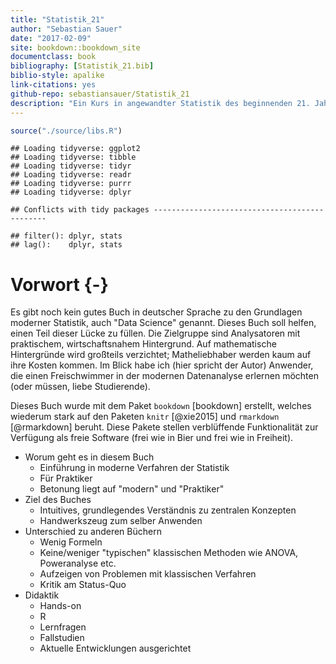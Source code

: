 ```yaml
--- 
title: "Statistik_21"
author: "Sebastian Sauer"
date: "2017-02-09"
site: bookdown::bookdown_site
documentclass: book
bibliography: [Statistik_21.bib]
biblio-style: apalike
link-citations: yes
github-repo: sebastiansauer/Statistik_21
description: "Ein Kurs in angewandter Statistik des beginnenden 21. Jahrhunderts"
---
```




```r
source("./source/libs.R")
```

```
## Loading tidyverse: ggplot2
## Loading tidyverse: tibble
## Loading tidyverse: tidyr
## Loading tidyverse: readr
## Loading tidyverse: purrr
## Loading tidyverse: dplyr
```

```
## Conflicts with tidy packages ----------------------------------------------
```

```
## filter(): dplyr, stats
## lag():    dplyr, stats
```


# Vorwort {-}




Es gibt noch kein gutes Buch in deutscher Sprache zu den Grundlagen moderner Statistik, auch "Data Science" genannt. Dieses Buch soll helfen, einen Teil dieser Lücke zu füllen. Die Zielgruppe sind Analysatoren mit praktischem, wirtschaftsnahem Hintergrund. Auf mathematische Hintergründe wird großteils verzichtet; Matheliebhaber werden kaum auf ihre Kosten kommen. Im Blick habe ich (hier spricht der Autor) Anwender, die einen Freischwimmer in der modernen Datenanalyse erlernen möchten (oder müssen, liebe Studierende). 




Dieses Buch wurde mit dem Paket `bookdown` [bookdown] erstellt, welches wiederum stark auf den Paketen `knitr` [@xie2015] und `rmarkdown` [@rmarkdown] beruht. Diese Pakete stellen verblüffende Funktionalität zur Verfügung als freie Software (frei wie in Bier und frei wie in Freiheit).

- Worum geht es in diesem Buch
    - Einführung in moderne Verfahren der Statistik
    - Für Praktiker
    - Betonung liegt auf "modern" und "Praktiker"
- Ziel des Buches
    - Intuitives, grundlegendes Verständnis zu zentralen Konzepten 
    - Handwerkszeug zum selber Anwenden
- Unterschied zu anderen Büchern
    - Wenig Formeln
    - Keine/weniger "typischen" klassischen Methoden wie ANOVA, Poweranalyse etc.
    - Aufzeigen von Problemen mit klassischen Verfahren
    - Kritik am Status-Quo
- Didaktik
    - Hands-on
    - R
    - Lernfragen
    - Fallstudien
    - Aktuelle Entwicklungen ausgerichtet
